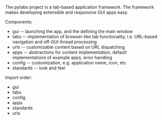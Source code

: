 The pytabs project is a tab-based application framework.  The framework makes developing extensible and
responsive GUI apps easy.

Components:
- gui -- launching the app, and the defining the main window
- tabs -- implementation of browser-like tab functionality, i.e. URL-based navigation and off-GUI thread processing
- urls -- customizable content based on URL dispatching
- apps -- abstractions for content implementation, default implementations of example apps, error handling
- config -- customization, e.g. application name, icon, etc
- standards -- look and feel

Import order:
- gui
- tabs
- config
- apps
- standards
- urls
